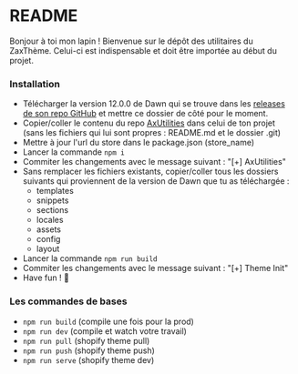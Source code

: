# README #

Bonjour à toi mon lapin ! 
Bienvenue sur le dépôt des utilitaires du ZaxThème. Celui-ci est indispensable et doit être importée au début du projet.

### Installation ###

- Télécharger la version 12.0.0 de Dawn qui se trouve dans les [releases de son repo GitHub](https://github.com/Shopify/dawn/releases) et mettre ce dossier de côté pour le moment.
- Copier/coller le contenu du repo [AxUtilities](https://github.com/Zerance131/sp-cli-component-utilities) dans celui de ton projet (sans les fichiers qui lui sont propres : README.md et le dossier .git)
- Mettre à jour l'url du store dans le package.json (store_name)
- Lancer la commande `npm i`
- Commiter les changements avec le message suivant : "[+] AxUtilities"
- Sans remplacer les fichiers existants, copier/coller tous les dossiers suivants qui proviennent de la version de Dawn que tu as téléchargée :
    - templates
    - snippets
    - sections
    - locales
    - assets
    - config
    - layout
- Lancer la commande `npm run build`
- Commiter les changements avec le message suivant : "[+] Theme Init"
- Have fun ! 🥂

### Les commandes de bases ###

* ```npm run build``` (compile une fois pour la prod)
* ```npm run dev``` (compile et watch votre travail)
* ```npm run pull``` (shopify theme pull)
* ```npm run push``` (shopify theme push)
* ```npm run serve``` (shopify theme dev)

